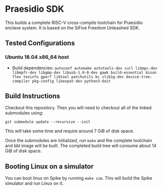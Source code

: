 # Praesidio SDK

This builds a complete RISC-V cross-compile toolchain for Praesidio enclave system. It is based on the SiFive Freedom Unleashed SDK.

## Tested Configurations

### Ubuntu 18.04 x86_64 host
- Build dependencies: `autoconf automake autotools-dev curl libmpc-dev libmpfr-dev libgmp-dev libusb-1.0-0-dev gawk build-essential bison flex texinfo gperf libtool patchutils bc zlib1g-dev device-tree-compiler pkg-config libexpat-dev python3-doit`

## Build Instructions

Checkout this repository. Then you will need to checkout all of the linked submodules using:

`git submodule update --recursive --init`

This will take some time and require around 7 GiB of disk space.

Once the submodules are initialized, run `make` and the complete toolchain and bbl image will be built. The completed build tree will consume about 14 GiB of disk space.

## Booting Linux on a simulator

You can boot linux on Spike by running `make sim`. This will build the Spike simulator and run Linux on it.
